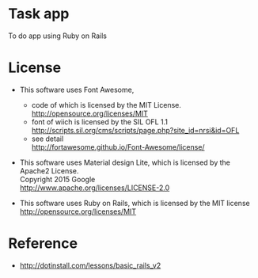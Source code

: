 # Task app
  To do app using Ruby on Rails

# License
- This software uses Font Awesome,  
  - code of which is licensed by the MIT License.  
    http://opensource.org/licenses/MIT  
  - font of wiich is licensed by the SIL OFL 1.1  
    http://scripts.sil.org/cms/scripts/page.php?site_id=nrsi&id=OFL
  - see detail  
    http://fortawesome.github.io/Font-Awesome/license/

- This software uses Material design Lite, which is licensed by the Apache2 License.  
Copyright 2015 Google  
http://www.apache.org/licenses/LICENSE-2.0

- This software uses Ruby on Rails, which is licensed by the MIT license  
http://opensource.org/licenses/MIT


# Reference
- http://dotinstall.com/lessons/basic_rails_v2
